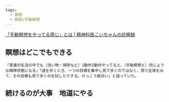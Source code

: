```yaml
---
tags:
  - 瞑想
  - 瞑想/手動瞑想
---
```

[「手動瞑想をやってる感じ」とは | 精神科医こいちゃんの診療録](https://ameblo.jp/anicca-39/entry-12348246117.html)

## 瞑想はどこでもできる
```
「普通の生活の中でも（洗い物・掃除など）1動作1動作やってると、（手動瞑想と）同じような精神状態になる」「道を歩くとき、一つの目標を集中し見て歩くのではなく、周り全体をみて、その目標も見て歩くのを試したりする。けっこう面白い」と語っていた。
```

## 続けるのが大事　地道にやる